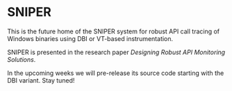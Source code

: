 # SNIPER

This is the future home of the SNIPER system for robust API call tracing of Windows binaries using DBI or VT-based instrumentation.

SNIPER is presented in the research paper *Designing Robust API Monitoring Solutions*.

In the upcoming weeks we will pre-release its source code starting with the DBI variant. Stay tuned!
